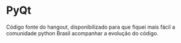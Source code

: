 PyQt
====

Código fonte do hangout, disponibilizado para que fiquei mais fácil a comunidade python Brasil
acompanhar a evolução do  código.

